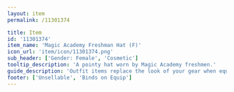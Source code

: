 ```yaml
---
layout: item
permalink: /11301374

title: Item
id: '11301374'
item_name: 'Magic Academy Freshman Hat (F)'
icon_url: 'item/icon/11301374.png'
sub_header: ['Gender: Female', 'Cosmetic']
tooltip_description: 'A pointy hat worn by Magic Academy freshmen.'
guide_description: 'Outfit items replace the look of your gear when equipped.'
footer: ['Unsellable', 'Binds on Equip']
---
```

